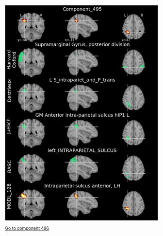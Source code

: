 


![495](preliminary/495.jpg "Component 495")

[Go to component 496](https://parietal-inria.github.io/MODL_atlas/1024/496 "Component 496")